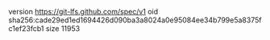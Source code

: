 version https://git-lfs.github.com/spec/v1
oid sha256:cade29ed1ed1694426d090ba3a8024a0e95084ee34b799e5a8375fc1ef23fcb1
size 11953
